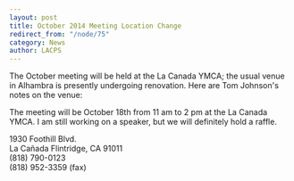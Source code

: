 ```yaml
---
layout: post
title: October 2014 Meeting Location Change
redirect_from: "/node/75"
category: News
author: LACPS
---
```


<div class="field field-name-body field-type-text-with-summary field-label-hidden"><div class="field-items"><div class="field-item even"><p>The October meeting will be held at the La Canada YMCA; the usual venue in Alhambra is presently undergoing renovation. Here are Tom Johnson's notes on the venue:</p>
<p>The meeting will be October 18th from 11 am to 2 pm at the La Canada YMCA.  I am still working on a speaker, but we will definitely hold a raffle.</p>
<p>1930 Foothill Blvd.<br />
La Cañada Flintridge, CA 91011<br />
(818) 790-0123<br />
(818) 952-3359 (fax)</p></div></div></div>
